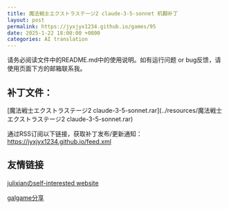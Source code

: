 ```yaml
---
title: 魔法戦士エクストラステージ2 claude-3-5-sonnet 机翻补丁
layout: post
permalink: https://jyxjyx1234.github.io/games/95
date: 2025-1-22 18:00:00 +0800
categories: AI translation
---
```



请务必阅读文件中的README.md中的使用说明。如有运行问题 or bug反馈，请使用页面下方的邮箱联系我。

## 补丁文件：

[魔法戦士エクストラステージ2 claude-3-5-sonnet.rar](../resources/魔法戦士エクストラステージ2 claude-3-5-sonnet.rar)

 

通过RSS订阅以下链接，获取补丁发布/更新通知：https://jyxjyx1234.github.io/feed.xml

## 友情链接

[julixianのself-interested website](https://julixian-siw.worldsystem.top/) 

[galgame分享](https://t.me/galgpt)